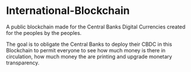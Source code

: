 # International-Blockchain

A public blockchain made for the Central Banks Digital Currencies created for the peoples by the peoples.

The goal is to obligate the Central Banks to deploy their CBDC in this Blockchain to permit everyone to see how much money is there in circulation, how much money the are printing and upgrade monetary transparency.
